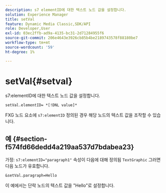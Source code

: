```yaml
---
description: s7 elementID에 대한 텍스트 노드 값을 설정합니다.
solution: Experience Manager
title: setVal
feature: Dynamic Media Classic,SDK/API
role: Developer,User
exl-id: 03ec2ffb-ad9a-4135-bc31-2d71284955f6
source-git-commit: 206e4643e3926cb85b4be2189743578f88180be7
workflow-type: tm+mt
source-wordcount: '59'
ht-degree: 1%

---
```


# setVal{#setval}

s7:elementID에 대한 텍스트 노드 값을 설정합니다.

`setVal.elementID= *[!DNL value]*`

FXG 노드 요소에 `s7:elementID` 정의된 경우 해당 노드의 텍스트 값을 조작할 수 있습니다.

## 예 {#section-f574fd66dedd4a219aa537d7bdabea23}

가정: `s7:elementID="paragraph1"` 속성이 다음에 대해 정의됨 `TextGraphic` 그러면 다음 노드가 유효합니다.

`&setVal.paragraph=Hello`

이 예에서는 단락 노드의 텍스트 값을 &quot;Hello&quot;로 설정합니다.

